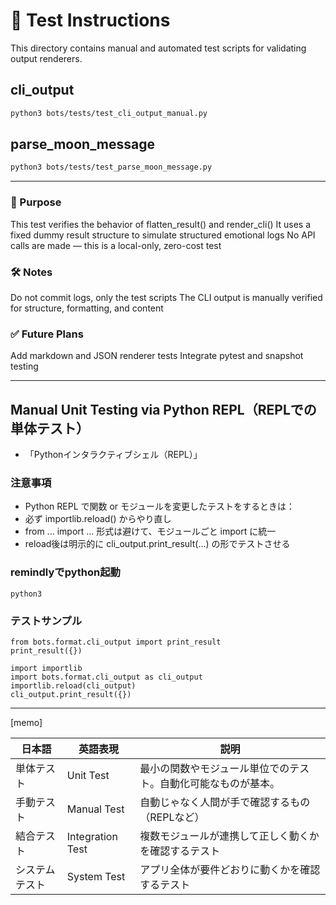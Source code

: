 # 🧪 Test Instructions
This directory contains manual and automated test scripts for validating output renderers.

## cli_output
```bash
python3 bots/tests/test_cli_output_manual.py
```

## parse_moon_message
```bash
python3 bots/tests/test_parse_moon_message.py
```

---

### 📌 Purpose
This test verifies the behavior of flatten_result() and render_cli()
It uses a fixed dummy result structure to simulate structured emotional logs
No API calls are made — this is a local-only, zero-cost test

### 🛠️ Notes
Do not commit logs, only the test scripts
The CLI output is manually verified for structure, formatting, and content

### ✅ Future Plans
Add markdown and JSON renderer tests
Integrate pytest and snapshot testing

---

## Manual Unit Testing via Python REPL（REPLでの単体テスト）
* 「Pythonインタラクティブシェル（REPL）」

### 注意事項
* Python REPL で関数 or モジュールを変更したテストをするときは：
* 必ず importlib.reload() からやり直し
* from ... import ... 形式は避けて、モジュールごと import に統一
* reload後は明示的に cli_output.print_result(...) の形でテストさせる


### remindlyでpython起動
```
python3
```

### テストサンプル
```
from bots.format.cli_output import print_result
print_result({})
```

```
import importlib
import bots.format.cli_output as cli_output
importlib.reload(cli_output)
cli_output.print_result({})
```

---

[memo]

| 日本語     | 英語表現             | 説明                              |
| ------- | ---------------- | ------------------------------- |
| 単体テスト   | Unit Test        | 最小の関数やモジュール単位でのテスト。自動化可能なものが基本。 |
| 手動テスト   | Manual Test      | 自動じゃなく人間が手で確認するもの（REPLなど）       |
| 結合テスト   | Integration Test | 複数モジュールが連携して正しく動くかを確認するテスト      |
| システムテスト | System Test      | アプリ全体が要件どおりに動くかを確認するテスト         |

